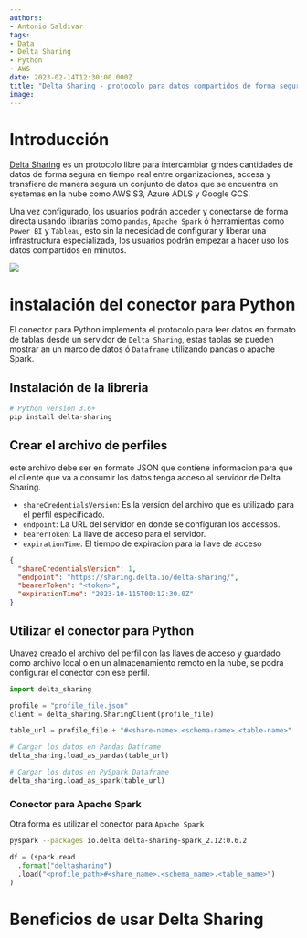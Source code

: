 ```yaml
---
authors:
- Antonio Saldivar
tags:
- Data
- Delta Sharing
- Python
- AWS
date: 2023-02-14T12:30:00.000Z
title: "Delta Sharing - protocolo para datos compartidos de forma segura"
image: 
---
```


# Introducción 
[Delta Sharing](https://delta.io/sharing/) es un protocolo libre para intercambiar grndes cantidades de datos de forma segura en tiempo real entre organizaciones, accesa y transfiere de manera segura un conjunto de datos que se encuentra en systemas en la nube como AWS S3, Azure ADLS y Google GCS.

Una vez configurado, los usuarios podrán acceder y conectarse de forma directa usando librarias como `pandas`, `Apache Spark` ó herramientas como `Power BI` y `Tableau`, esto sin la necesidad de configurar y liberar una infrastructura especializada, los usuarios podrán empezar a hacer uso los datos compartidos en minutos.

![](https://raw.githubusercontent.com/asaldivar10/blog-usa/blob/spanish-delta_sharing/images/2023/02/deltasharing.png)
# instalación del conector para Python
El conector para Python implementa el protocolo para leer datos en formato de tablas desde un servidor de `Delta Sharing`, estas tablas se pueden mostrar an un marco de datos ó `Dataframe` utilizando  pandas o apache Spark.



## Instalación de la libreria

```python
# Python version 3.6+
pip install delta-sharing
```

## Crear el archivo de perfiles
este archivo debe ser en formato JSON que contiene informacion para que el cliente que va a consumir los datos tenga acceso al servidor de Delta Sharing.
- `shareCredentialsVersion`: Es la version del archivo que es utilizado para el perfil especificado.
- `endpoint`: La URL del servidor en donde se configuran los accessos.
- `bearerToken`: La llave de acceso para el servidor.
- `expirationTime`: El tiempo de expiracion para la llave de acceso

```json
{
  "shareCredentialsVersion": 1,
  "endpoint": "https://sharing.delta.io/delta-sharing/",
  "bearerToken": "<token>",
  "expirationTime": "2023-10-115T00:12:30.0Z"
}

```
## Utilizar el conector para Python

Unavez creado el archivo del perfil con las llaves de acceso y guardado como archivo local o en un almacenamiento remoto en la nube, se podra configurar el conector con ese perfil.

```python
import delta_sharing

profile = "profile_file.json"
client = delta_sharing.SharingClient(profile_file)

table_url = profile_file + "#<share-name>.<schema-name>.<table-name>"

# Cargar los datos en Pandas Datframe
delta_sharing.load_as_pandas(table_url)

# Cargar los datos en PySpark Dataframe
delta_sharing.load_as_spark(table_url)

```
### Conector para Apache Spark
Otra forma es utilizar el conector para `Apache Spark`

```bash
pyspark --packages io.delta:delta-sharing-spark_2.12:0.6.2
```

```python
df = (spark.read
  .format("deltasharing")
  .load("<profile_path>#<share_name>.<schema_name>.<table_name>")
)
```

# Beneficios de usar Delta Sharing


